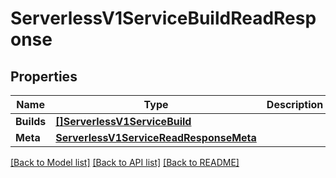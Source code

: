 # ServerlessV1ServiceBuildReadResponse

## Properties

Name | Type | Description | Notes
------------ | ------------- | ------------- | -------------
**Builds** | [**[]ServerlessV1ServiceBuild**](serverless.v1.service.build.md) |  | [optional] 
**Meta** | [**ServerlessV1ServiceReadResponseMeta**](serverless_v1_serviceReadResponse_meta.md) |  | [optional] 

[[Back to Model list]](../README.md#documentation-for-models) [[Back to API list]](../README.md#documentation-for-api-endpoints) [[Back to README]](../README.md)


